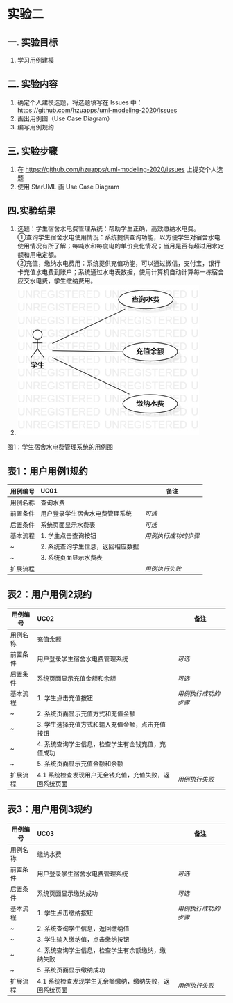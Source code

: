 # 实验二

## 一. 实验目标
1. 学习用例建模

## 二. 实验内容
1. 确定个人建模选题，将选题填写在 Issues 中：
https://github.com/hzuapps/uml-modeling-2020/issues
2. 画出用例图（Use Case Diagram）
3. 编写用例规约

## 三. 实验步骤
1. 在 https://github.com/hzuapps/uml-modeling-2020/issues 上提交个人选题
2. 使用 StarUML 画 Use Case Diagram

## 四.实验结果
1. 选题：学生宿舍水电费管理系统：帮助学生正确，高效缴纳水电费。  
	①查询学生宿舍水电使用情况：系统提供查询功能，以方便学生对宿舍水电使用情况有所了解；每吨水和每度电的单价变化情况；当月是否有超过用水定额和用电定额。  
	②充值，缴纳水电费用：系统提供充值功能，可以通过微信，支付宝，银行卡充值水电费到账户；系统通过水电表数据，使用计算机自动计算每一栋宿舍应交水电费，学生缴纳费用。	
2. ![实验2用例图](./lab2.jpg)  


图1：学生宿舍水电费管理系统的用例图


 ## 表1：用户用例1规约
用例编号  | UC01 | 备注  
-|:-|-  
用例名称  | 查询水费  |   
前置条件  |  用户登录学生宿舍水电费管理系统    | *可选*   
后置条件  |    系统页面显示水费表   | *可选*   
基本流程  | 1. 学生点击查询按钮  |*用例执行成功的步骤*    
~| 2. 系统查询学生信息，返回相应数据  |
~| 3. 系统页面显示水费表  |   
扩展流程  |    |*用例执行失败* 

## 表2：用户用例2规约
用例编号  | UC02 | 备注  
-|:-|-  
用例名称  | 充值余额  |   
前置条件  |  用户登录学生宿舍水电费管理系统    | *可选*   
后置条件  |    系统页面显示充值金额和余额   | *可选*   
基本流程  | 1. 学生点击充值按钮  |*用例执行成功的步骤*    
~| 2. 系统页面显示充值方式和充值金额  |
~| 3. 学生选择充值方式和输入充值金额，点击充值按钮  | 
~| 4. 系统查询学生信息，检查学生有金钱充值，充值成功	|  
~| 5. 系统页面显示充值金额和余额  |
扩展流程  | 4.1 系统检查发现用户无金钱充值，充值失败，返回系统页面   |*用例执行失败*

## 表3：用户用例3规约
用例编号  | UC03 | 备注  
-|:-|-  
用例名称  | 缴纳水费  |   
前置条件  |  用户登录学生宿舍水电费管理系统    | *可选*   
后置条件  |    系统页面显示缴纳成功   | *可选*   
基本流程  | 1. 学生点击缴纳按钮  |*用例执行成功的步骤*    
~| 2. 系统查询学生信息，返回缴纳值  |
~| 3. 学生输入缴纳值，点击缴纳按钮  |
~| 4. 系统查询学生信息，检查学生有余额缴纳，缴纳失败	|  
~| 5. 系统页面显示缴纳成功  |
扩展流程  | 4.1 系统检查发现学生无余额缴纳，缴纳失败，返回系统页面   |*用例执行失败*





